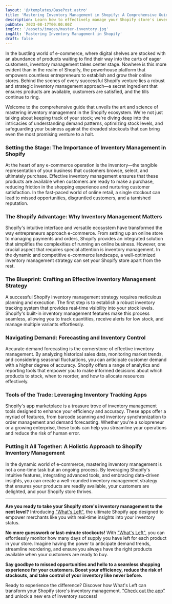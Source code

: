 ```yaml
---
layout: '@/templates/BasePost.astro'
title: 'Mastering Inventory Management in Shopify: A Comprehensive Guide'
description: Learn how to effectively manage your Shopify store's inventory to avoid stockouts, streamline order fulfillment, and improve customer satisfaction.
pubDate: 2023-08-17T00:00:00Z
imgSrc: '/assets/images/master-inventory.jpg'
imgAlt: 'Mastering Inventory Management in Shopify'
draft: false
---
```

In the bustling world of e-commerce, where digital shelves are stocked with an abundance of products waiting to find their way into the carts of eager customers, inventory management takes center stage. Nowhere is this more evident than in the realm of Shopify, the powerhouse platform that empowers countless entrepreneurs to establish and grow their online stores. Behind the scenes of every successful Shopify venture lies a robust and strategic inventory management approach—a secret ingredient that ensures products are available, customers are satisfied, and the tills continue to ring.

Welcome to the comprehensive guide that unveils the art and science of mastering inventory management in the Shopify ecosystem. We're not just talking about keeping track of your stock; we're diving deep into the intricacies of understanding demand patterns, optimizing stock levels, and safeguarding your business against the dreaded stockouts that can bring even the most promising venture to a halt.

### **Setting the Stage: The Importance of Inventory Management in Shopify**

At the heart of any e-commerce operation is the inventory—the tangible representation of your business that customers browse, select, and ultimately purchase. Effective inventory management ensures that these products are available when customers are ready to make a purchase, reducing friction in the shopping experience and nurturing customer satisfaction. In the fast-paced world of online retail, a single stockout can lead to missed opportunities, disgruntled customers, and a tarnished reputation.

### **The Shopify Advantage: Why Inventory Management Matters**

Shopify's intuitive interface and versatile ecosystem have transformed the way entrepreneurs approach e-commerce. From setting up an online store to managing payments and orders, Shopify provides an integrated solution that simplifies the complexities of running an online business. However, one crucial aspect that requires special attention is inventory management. In the dynamic and competitive e-commerce landscape, a well-optimized inventory management strategy can set your Shopify store apart from the rest.

### **The Blueprint: Crafting an Effective Inventory Management Strategy**

A successful Shopify inventory management strategy requires meticulous planning and execution. The first step is to establish a robust inventory tracking system that provides real-time visibility into your stock levels. Shopify's built-in inventory management features make this process seamless, allowing you to track quantities, receive alerts for low stock, and manage multiple variants effortlessly.

### **Navigating Demand: Forecasting and Inventory Control**

Accurate demand forecasting is the cornerstone of effective inventory management. By analyzing historical sales data, monitoring market trends, and considering seasonal fluctuations, you can anticipate customer demand with a higher degree of accuracy. Shopify offers a range of analytics and reporting tools that empower you to make informed decisions about which products to stock, when to reorder, and how to allocate resources effectively.

### **Tools of the Trade: Leveraging Inventory Tracking Apps**

Shopify's app marketplace is a treasure trove of inventory management tools designed to enhance your efficiency and accuracy. These apps offer a myriad of features, from barcode scanning and inventory synchronization to order management and demand forecasting. Whether you're a solopreneur or a growing enterprise, these tools can help you streamline your operations and reduce the risk of human error.

### **Putting it All Together: A Holistic Approach to Shopify Inventory Management**

In the dynamic world of e-commerce, mastering inventory management is not a one-time task but an ongoing process. By leveraging Shopify's intuitive features, integrating advanced tools, and embracing data-driven insights, you can create a well-rounded inventory management strategy that ensures your products are readily available, your customers are delighted, and your Shopify store thrives.

---

**Are you ready to take your Shopify store's inventory management to the next level?** Introducing ["What's Left"](https://apps.shopify.com/whats-left), the ultimate Shopify app designed to empower merchants like you with real-time insights into your inventory status.

**No more guesswork or last-minute stockouts!** With ["What's Left"](https://apps.shopify.com/whats-left), you can effortlessly monitor how many days of supply you have left for each product in your store. Imagine having the power to anticipate demand trends, streamline reordering, and ensure you always have the right products available when your customers are ready to buy.

**Say goodbye to missed opportunities and hello to a seamless shopping experience for your customers. Boost your efficiency, reduce the risk of stockouts, and take control of your inventory like never before.**

Ready to experience the difference? Discover how What's Left can transform your Shopify store's inventory management. ["Check out the app"](https://apps.shopify.com/whats-left) and unlock a new era of inventory success!